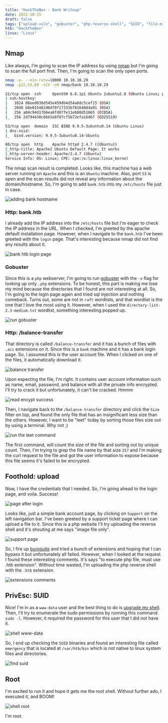 ```yaml
---
title: "HackTheBox - Bank Writeup"
date: 2022-10-15
draft: false
tags: ["upload-vuln", "gobuster", "php-reverse-shell", "SUID", "file-misconfiguration"]
htb: "HacktheBox"
linux: "Linux"
---
```


## Nmap
Like always, I'm going to scan the IP address by using [nmap](https://nmap.org/) but I'm going to scan the full port first. Then, I'm going to scan the only open ports.

```bash
nmap -p- --min-rate=10000 10.10.10.29
nmap -p22,53,80 -sCV -oN nmap/bank 10.10.10.29

22/tcp open  ssh     OpenSSH 6.6.1p1 Ubuntu 2ubuntu2.8 (Ubuntu Linux; protocol 2.0)
| ssh-hostkey: 
|   1024 08eed030d545e459db4d54a8dc5cef15 (DSA)
|   2048 b8e015482d0df0f17333b78164084a91 (RSA)
|   256 a04c94d17b6ea8fd07fe11eb88d51665 (ECDSA)
|_  256 2d794430c8bb5e8f07cf5b72efa16d67 (ED25519)

53/tcp open  domain  ISC BIND 9.9.5-3ubuntu0.14 (Ubuntu Linux)
| dns-nsid: 
|_  bind.version: 9.9.5-3ubuntu0.14-Ubuntu

80/tcp open  http    Apache httpd 2.4.7 ((Ubuntu))
|_http-title: Apache2 Ubuntu Default Page: It works
|_http-server-header: Apache/2.4.7 (Ubuntu)
Service Info: OS: Linux; CPE: cpe:/o:linux:linux_kernel
```

The nmap scan result is completed. Looks like, this machine has a web server running on `Apache` and this is an `Ubuntu` machine. Also, port `53` is open and the scan results did not reveal any information about the domain/hostname. So, I'm going to add `bank.htb` into my `/etc/hosts` file just in case.

![adding bank hostname](adding-bank-hostname.png)

### Http: bank.htb
I already add the IP address into the `/etc/hosts` file but I'm eager to check the IP address in the URL. When I checked, I'm greeted by the apache default installation page. However, when I navigate to the `bank.htb` I've been greeted with the `login` page. That's interesting because nmap did not find any results about it.

![bank htb login page](bank-htb-login-page.png)

### Gobuster
Since this is a `php` webserver, I'm going to run [gobuster](https://github.com/OJ/gobuster) with the `-x` flag for looking up only `.php` extensions. To be honest, this part is making me lose my mind because the directories that I found are not interesting at all. So, I'm going to the login page again and tried sql injection and nothing comeback. Turns out, some are not in `raft` wordlists, and that wordlist is the one that I love the most using it. However, when I used the `directory-list-2.3-medium.txt` wordlist, something interesting popped up.

![run gobuster](run-gobuster.png)

### Http: /balance-transfer
That directory is called `/balance-transfer` and it has a bunch of files with `.acc` extensions on it. Since this is a `bank` machine and it has a bank login page. So, I assumed this is the user account file. When I clicked on one of the files, it automatically download it.

![balance transfer](balance-transfer.png)

Upon expecting the file, I'm right. It contains user account information such as name, email, password, and balance with all the private info encrypted. I'll try to crack it but unfortunately, it can't be cracked. Hmmm

![read encypt success](read-encypt-success.png)

Then, I navigate back to the `/balance-transfer` directory and click the `Size` filter on top, and found the only file that has an insignificant less size than the others. However, I want to be "leet" today by sorting those files size out by using a terminal. Why not ;)

![run the leet command](run-the-leet-command.png)

The first command, will count the size of the file and sorting out by unique count. Then, I'm trying to grep the file name by that size `257` and I'm making the curl request to the file and got the user information to expose because this file seems it's failed to be encrypted.

## Foothold: upload
Now, I have the credentials that I needed. So, I'm going ahead to the login page, and voila. Success!

![page after login](page-after-login.png)

Looks like, just a simple bank account page, by clicking on `Support` on the left navigation bar. I've been greeted by a support ticket page where I can upload a file to it. Since this is a php website I'll try uploading the reverse shell and it's shouting at me says "image file only".

![support page](support-page.png)

So, I fire up [burpsuite](https://portswigger.net/burp) and tried a bunch of extensions and hoping that I can bypass it but unfortunately all failed. However, when I looked at the request I found these interesting comments. It's says "to execute php file, must use .htb extension". Without time wasted, I'm uploading the php reverse shell with the `.htb` extension.

![extensions comments](extensions-comments.png)

## PrivEsc: SUID
Nice! I'm in as a `www-data` user and the best thing to do is [upgrade my shell](https://note.shafiqaiman.com/misc/upgrade-reverse-shell#upgrade-using-python). Then, I'll try to enumerate the sudo permissions by running this command `sudo -l`. However, it required the password for this user that I did not have it. 

![shell www-data](shell-www-data.png)

So, I end up checking the `SUID`  binaries and found an interesting file called `emergency` that is located at `/var/htb/bin` which is not native to linux system files and directories.

![find suid](find-suid.png)

## Root
I'm excited to run it and hope it gets me the root shell. Without further ado, I executed it, and BOOM!

![shell root](shell-root.png)

I'm root.